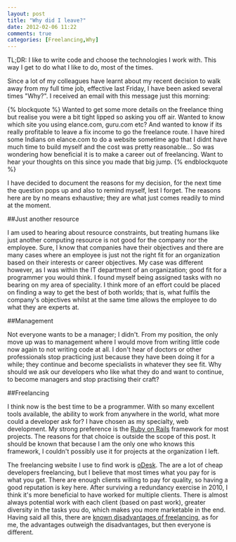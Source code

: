 ```yaml
---
layout: post
title: "Why did I leave?"
date: 2012-02-06 11:22
comments: true
categories: [Freelancing,Why]
---
```


TL;DR: I like to write code and choose the technologies I work with. This way I get to do
what I like to do, most of the times.

Since a lot of my colleagues have learnt about my recent decision to walk away
from my full time job, effective last Friday, I have been asked several times
"Why?". I received an email with this message just this morning:

{% blockquote %}
Wanted to get some more details on the freelance thing but realise you were a bit tight lipped so asking you off air. Wanted to know which site you using elance.com, guru.com etc? And wanted to know if its really profitable to leave a fix income to go the freelance route. I have hired some Indians on elance.com to do a website sometime ago that I didnt have much time to build myself and the cost was pretty reasonable... So was wondering how beneficial it is to make a career out of freelancing. Want to hear your thoughts on this since you made that big jump.
{% endblockquote %}


I have decided to document the reasons for my decision, for the next time the question
pops up and also to remind myself, lest I forget. The reasons here are by no means
exhaustive; they are what just comes readily to mind at the moment.

##Just another resource

I am used to hearing about resource constraints, but treating humans like just another
computing resource is not good for the company nor the employee.
Sure, I know that companies have their objectives and there are many cases where
an employee is just not the right fit for an organization based on their interests or
career objectives.
My case was different however, as I was within the IT department of an organization; good fit
for a programmer you would think.
I found myself being assigned tasks with no bearing on my area of speciality.
I think more of an effort could be placed on finding a way to get the best of both worlds;
that is, what fulfils the company's objectives whilst at the same time allows the employee
to do what they are experts at.

##Management

Not everyone wants to be a manager; I didn't. From my position, the only move up was to
management where I would move from writing little code now again to not writing code at all.
I don't hear of doctors or other professionals stop practicing just because they have
been doing it for a while; they continue and become specialists in whatever they see fit.
Why should we ask our developers who like what they do and want to continue, to become
managers and stop practising their craft?

##Freelancing

I think now is the best time to be a programmer. With so many excellent tools available, the
ability to work from anywhere in the world, what more could a developer ask for?
I have chosen as my specialty, web development. My strong preference is the
[Ruby on Rails](http://rubyonrails.org/) framework for most projects.
The reasons for that choice is outside the scope of this post.
It should be known that because I am the only one who knows this framework, I couldn't
possibly use it for projects at the organization I left.

The freelancing website I use to find work is [oDesk](http://odesk.com).
The are a lot of cheap developers freelancing, but I believe that most times what you pay
for is what you get. There are enough clients willing to pay for quality, so having a good
reputation is key here.
After surviving a redundancy exercise in 2010, I think it's more beneficial to have worked
for multiple clients. There is almost always potential work with each client
(based on past work), greater diversity in the tasks you do, which makes you more
marketable in the end.
Having said all this, there are [known disadvantages of freelancing](http://legalcareers.about.com/od/Freelancing/a/20-Disadvantages-Of-Freelancing.htm), as for me, the advantages outweigh
the disadvantages, but then everyone is different.
